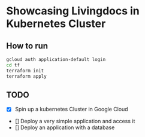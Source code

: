 # Showcasing Livingdocs in Kubernetes Cluster

## How to run
```bash
gcloud auth application-default login
cd tf
terraform init
terraform apply
```

## TODO

- [x] Spin up a kubernetes Cluster in Google Cloud
- [] Deploy a very simple application and access it
- [] Deploy an application with a database

